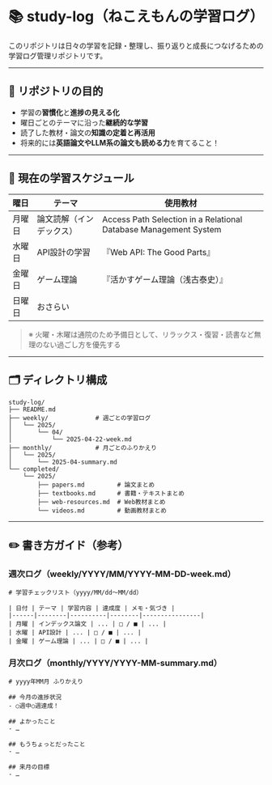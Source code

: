 # 📚 study-log（ねこえもんの学習ログ）

このリポジトリは日々の学習を記録・整理し、振り返りと成長につなげるための学習ログ管理リポジトリです。

---

## 🎯 リポジトリの目的

- 学習の**習慣化**と**進捗の見える化**
- 曜日ごとのテーマに沿った**継続的な学習**
- 読了した教材・論文の**知識の定着と再活用**
- 将来的には**英語論文やLLM系の論文も読める力**を育てること！

---

## 📆 現在の学習スケジュール

| 曜日 | テーマ | 使用教材 |
|------|--------|-----------|
| 月曜日 | 論文読解（インデックス） | Access Path Selection in a Relational Database Management System |
| 水曜日 | API設計の学習 | 『Web API: The Good Parts』 |
| 金曜日 | ゲーム理論 | 『活かすゲーム理論（浅古泰史）』 |
| 日曜日 | おさらい |  |

> ※ 火曜・木曜は通院のため予備日として、リラックス・復習・読書など無理のない過ごし方を優先する

---

## 🗂️ ディレクトリ構成

```plaintext
study-log/
├── README.md
├── weekly/             # 週ごとの学習ログ
│   └── 2025/
│       └── 04/
│           └── 2025-04-22-week.md
├── monthly/            # 月ごとのふりかえり
│   └── 2025/
│       └── 2025-04-summary.md
└── completed/
    └── 2025/
        ├── papers.md         # 論文まとめ
        ├── textbooks.md      # 書籍・テキストまとめ
        ├── web-resources.md  # Web教材まとめ
        └── videos.md         # 動画教材まとめ
```
--- 

## ✏️ 書き方ガイド（参考）
### 週次ログ（weekly/YYYY/MM/YYYY-MM-DD-week.md）

```
# 学習チェックリスト（yyyy/MM/dd〜MM/dd）

| 日付 | テーマ | 学習内容 | 達成度 | メモ・気づき |
|------|--------|----------|--------|----------------|
| 月曜 | インデックス論文 | ... | □ / ■ | ... |
| 水曜 | API設計 | ... | □ / ■ | ... |
| 金曜 | ゲーム理論 | ... | □ / ■ | ... |
```

### 月次ログ（monthly/YYYY/YYYY-MM-summary.md）

```
# yyyy年MM月 ふりかえり

## 今月の進捗状況
- ○週中○週達成！

## よかったこと
- …

## もうちょっとだったこと
- …

## 来月の目標
- …
```
